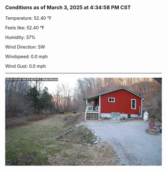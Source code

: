 ### Conditions as of March 3, 2025 at 4:34:58 PM CST 

Temperature: 52.40 &deg;F

Feels like: 52.40 &deg;F

Humidity: 37%

Wind Direction: SW

Windspeed: 0.0 mph

Wind Gust: 0.0 mph

---

<img src="./images/latest.jpeg"/>

